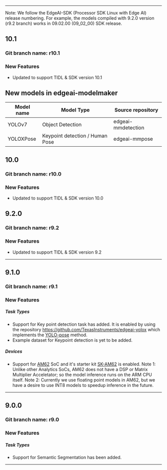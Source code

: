 
<hr>

Note: We follow the EdgeAI-SDK (Processor SDK Linux with Edge AI) release numbering. For example, the models compiled with 9.2.0 version (r9.2 branch) works in 09.02.00 (09_02_00) SDK release.

## 10.1

### Git branch name: r10.1

### New Features
- Updated to support TIDL & SDK version 10.1

## New models in edgeai-modelmaker
| Model name                    | Model Type                            | Source repository      |
|-------------------------------|---------------------------------------|------------------------|
| YOLOv7       | Object Detection                      | edgeai-mmdetection     |
| YOLOXPose                     | Keypoint detection / Human Pose       | edgeai-mmpose          |


## 10.0

### Git branch name: r10.0

### New Features
- Updated to support TIDL & SDK version 10.0

## 9.2.0

### Git branch name: r9.2

### New Features
- Updated to support TIDL & SDK version 9.2

<hr>


## 9.1.0

### Git branch name: r9.1

### New Features
##### Task Types
- Support for Key point detection task has added. It is enabled by using the repository https://github.com/TexasInstruments/edgeai-yolox which implements the [YOLO-pose](https://arxiv.org/abs/2204.06806) method.
- Example dataset for Keypoint detection is yet to be added.

##### Devices
- Support for [AM62](https://www.ti.com/product/AM625) SoC and it's starter kit [SK-AM62](https://www.ti.com/tool/SK-AM62) is enabled. Note 1: Unlike other Analytics SoCs, AM62 does not have a DSP or Matrix Multiplier Acceletator; so the model inference runs on the ARM CPU itself. Note 2: Currently we use floating point models in AM62, but we have a desire to use INT8 models to speedup inference in the future.

<hr>

## 9.0.0

### Git branch name: r9.0

### New Features
##### Task Types
- Support for Semantic Segmentation has been added.

<hr>

